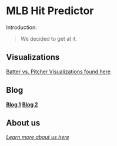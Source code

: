 # MLB Hit Predictor


Introduction:
 > We decided to get at it.


## Visualizations

[Batter vs. Pitcher Visualizations found here](https://eglouberman.github.io/MLB-hit-predictor/docs/data_viz.html)


## Blog
[**Blog 1**](https://eglouberman.github.io/MLB-hit-predictor/docs/blogpost1.html)
[**Blog 2**](https://eglouberman.github.io/MLB-hit-predictor/docs/blogpost2.html)

## About us

[*Learn more about us here*](https://eglouberman.github.io/MLB-hit-predictor/docs/.html)
